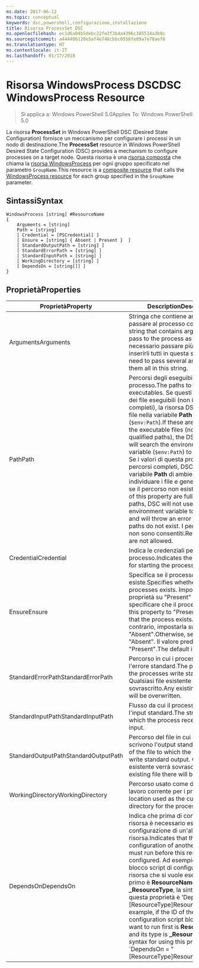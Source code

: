 ```yaml
---
ms.date: 2017-06-12
ms.topic: conceptual
keywords: dsc,powershell,configurazione,installazione
title: Risorsa ProcessSet DSC
ms.openlocfilehash: ec1d6a04b5debc22fe2f3b4a4396c385514a3b0c
ms.sourcegitcommit: a444406120e5af4e746cbbc0558fe89a7e78aef6
ms.translationtype: HT
ms.contentlocale: it-IT
ms.lasthandoff: 01/17/2018
---
```

# <a name="dsc-windowsprocess-resource"></a><span data-ttu-id="daaf0-103">Risorsa WindowsProcess DSC</span><span class="sxs-lookup"><span data-stu-id="daaf0-103">DSC WindowsProcess Resource</span></span>

> <span data-ttu-id="daaf0-104">Si applica a: Windows PowerShell 5.0</span><span class="sxs-lookup"><span data-stu-id="daaf0-104">Applies To: Windows PowerShell 5.0</span></span>

<span data-ttu-id="daaf0-105">La risorsa **ProcessSet** in Windows PowerShell DSC (Desired State Configuration) fornisce un meccanismo per configurare i processi in un nodo di destinazione.</span><span class="sxs-lookup"><span data-stu-id="daaf0-105">The **ProcessSet** resource in Windows PowerShell Desired State Configuration (DSC) provides a mechanism to configure processes on a target node.</span></span> <span data-ttu-id="daaf0-106">Questa risorsa è una [risorsa composta](authoringResourceComposite.md) che chiama la [risorsa WindowsProcess](windowsProcessResource.md) per ogni gruppo specificato nel parametro `GroupName`.</span><span class="sxs-lookup"><span data-stu-id="daaf0-106">This resource is a [composite resource](authoringResourceComposite.md) that calls the [WindowsProcess resource](windowsProcessResource.md) for each group specified in the `GroupName` parameter.</span></span>

## <a name="syntax"></a><span data-ttu-id="daaf0-107">Sintassi</span><span class="sxs-lookup"><span data-stu-id="daaf0-107">Syntax</span></span>

```
WindowsProcess [string] #ResourceName
{
    Arguments = [string]
    Path = [string]
    [ Credential = [PSCredential] ]
    [ Ensure = [string] { Absent | Present }  ]
    [ StandardOutputPath = [string] ]
    [ StandardErrorPath = [string] ]
    [ StandardInputPath = [string] ]   
    [ WorkingDirectory = [string] ]
    [ DependsOn = [string[]] ]
}
```

## <a name="properties"></a><span data-ttu-id="daaf0-108">Proprietà</span><span class="sxs-lookup"><span data-stu-id="daaf0-108">Properties</span></span>
|  <span data-ttu-id="daaf0-109">Proprietà</span><span class="sxs-lookup"><span data-stu-id="daaf0-109">Property</span></span>  |  <span data-ttu-id="daaf0-110">Description</span><span class="sxs-lookup"><span data-stu-id="daaf0-110">Description</span></span>   | 
|---|---| 
| <span data-ttu-id="daaf0-111">Arguments</span><span class="sxs-lookup"><span data-stu-id="daaf0-111">Arguments</span></span>| <span data-ttu-id="daaf0-112">Stringa che contiene argomenti da passare al processo così come è.</span><span class="sxs-lookup"><span data-stu-id="daaf0-112">A string that contains arguments to pass to the process as-is.</span></span> <span data-ttu-id="daaf0-113">Se è necessario passare più argomenti, inserirli tutti in questa stringa.</span><span class="sxs-lookup"><span data-stu-id="daaf0-113">If you need to pass several arguments, put them all in this string.</span></span>| 
| <span data-ttu-id="daaf0-114">Path</span><span class="sxs-lookup"><span data-stu-id="daaf0-114">Path</span></span>| <span data-ttu-id="daaf0-115">Percorsi degli eseguibili del processo.</span><span class="sxs-lookup"><span data-stu-id="daaf0-115">The paths to the process executables.</span></span> <span data-ttu-id="daaf0-116">Se questi sono i nomi dei file eseguibili (non i percorsi completi), la risorsa DSC cercherà i file nella variabile **Path** di ambiente (`$env:Path`).</span><span class="sxs-lookup"><span data-stu-id="daaf0-116">If these are the names of the executable files (not fully qualified paths), the DSC resource will search the environment **Path** variable (`$env:Path`) to find the files.</span></span> <span data-ttu-id="daaf0-117">Se i valori di questa proprietà sono percorsi completi, DSC non userà la variabile **Path** di ambiente per individuare i file e genererà un errore se il percorso non esiste.</span><span class="sxs-lookup"><span data-stu-id="daaf0-117">If the values of this property are fully qualified paths, DSC will not use the **Path** environment variable to find the files, and will throw an error if any of the paths do not exist.</span></span> <span data-ttu-id="daaf0-118">I percorsi relativi non sono consentiti.</span><span class="sxs-lookup"><span data-stu-id="daaf0-118">Relative paths are not allowed.</span></span>| 
| <span data-ttu-id="daaf0-119">Credential</span><span class="sxs-lookup"><span data-stu-id="daaf0-119">Credential</span></span>| <span data-ttu-id="daaf0-120">Indica le credenziali per l'avvio del processo.</span><span class="sxs-lookup"><span data-stu-id="daaf0-120">Indicates the credentials for starting the process.</span></span>| 
| <span data-ttu-id="daaf0-121">Ensure</span><span class="sxs-lookup"><span data-stu-id="daaf0-121">Ensure</span></span>| <span data-ttu-id="daaf0-122">Specifica se il processo esiste.</span><span class="sxs-lookup"><span data-stu-id="daaf0-122">Specifies whether the processes exists.</span></span> <span data-ttu-id="daaf0-123">Impostare questa proprietà su "Present" per specificare che il processo esiste.</span><span class="sxs-lookup"><span data-stu-id="daaf0-123">Set this property to "Present" to ensure that the process exists.</span></span> <span data-ttu-id="daaf0-124">In caso contrario, impostarla su "Absent".</span><span class="sxs-lookup"><span data-stu-id="daaf0-124">Otherwise, set it to "Absent".</span></span> <span data-ttu-id="daaf0-125">Il valore predefinito è "Present".</span><span class="sxs-lookup"><span data-stu-id="daaf0-125">The default is "Present".</span></span>| 
| <span data-ttu-id="daaf0-126">StandardErrorPath</span><span class="sxs-lookup"><span data-stu-id="daaf0-126">StandardErrorPath</span></span>| <span data-ttu-id="daaf0-127">Percorso in cui i processi scrivono l'errore standard.</span><span class="sxs-lookup"><span data-stu-id="daaf0-127">The path to which the processes write standard error.</span></span> <span data-ttu-id="daaf0-128">Qualsiasi file esistente verrà sovrascritto.</span><span class="sxs-lookup"><span data-stu-id="daaf0-128">Any existing file there will be overwritten.</span></span>| 
| <span data-ttu-id="daaf0-129">StandardInputPath</span><span class="sxs-lookup"><span data-stu-id="daaf0-129">StandardInputPath</span></span>| <span data-ttu-id="daaf0-130">Flusso da cui il processo riceve l'input standard.</span><span class="sxs-lookup"><span data-stu-id="daaf0-130">The stream from which the process receives standard input.</span></span>| 
| <span data-ttu-id="daaf0-131">StandardOutputPath</span><span class="sxs-lookup"><span data-stu-id="daaf0-131">StandardOutputPath</span></span>| <span data-ttu-id="daaf0-132">Percorso del file in cui i processi scrivono l'output standard.</span><span class="sxs-lookup"><span data-stu-id="daaf0-132">The path of the file to which the processes write standard output.</span></span> <span data-ttu-id="daaf0-133">Qualsiasi file esistente verrà sovrascritto.</span><span class="sxs-lookup"><span data-stu-id="daaf0-133">Any existing file there will be overwritten.</span></span>| 
| <span data-ttu-id="daaf0-134">WorkingDirectory</span><span class="sxs-lookup"><span data-stu-id="daaf0-134">WorkingDirectory</span></span>| <span data-ttu-id="daaf0-135">Percorso usato come directory di lavoro corrente per i processi.</span><span class="sxs-lookup"><span data-stu-id="daaf0-135">The location used as the current working directory for the processes.</span></span>| 
| <span data-ttu-id="daaf0-136">DependsOn</span><span class="sxs-lookup"><span data-stu-id="daaf0-136">DependsOn</span></span> | <span data-ttu-id="daaf0-137">Indica che prima di configurare la risorsa è necessario eseguire la configurazione di un'altra risorsa.</span><span class="sxs-lookup"><span data-stu-id="daaf0-137">Indicates that the configuration of another resource must run before this resource is configured.</span></span> <span data-ttu-id="daaf0-138">Ad esempio, se l'ID del blocco script di configurazione della risorsa che si vuole eseguire per primo è **ResourceName** e il tipo è **_ResourceType**, la sintassi per usare questa proprietà è 'DependsOn = "[ResourceType]ResourceName"''.</span><span class="sxs-lookup"><span data-stu-id="daaf0-138">For example, if the ID of the resource configuration script block that you want to run first is **ResourceName** and its type is **_ResourceType**, the syntax for using this property is \`DependsOn = "[ResourceType]ResourceName"\`\` .</span></span>| 

